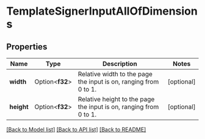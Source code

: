 # TemplateSignerInputAllOfDimensions

## Properties

Name | Type | Description | Notes
------------ | ------------- | ------------- | -------------
**width** | Option<**f32**> | Relative width to the page the input is on, ranging from 0 to 1. | [optional]
**height** | Option<**f32**> | Relative height to the page the input is on, ranging from 0 to 1. | [optional]

[[Back to Model list]](../README.md#documentation-for-models) [[Back to API list]](../README.md#documentation-for-api-endpoints) [[Back to README]](../README.md)


